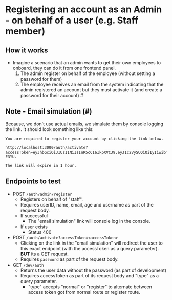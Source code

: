 # Registering an account as an Admin - on behalf of a user (e.g. Staff member)

## How it works

-   Imagine a scenario that an admin wants to get their own employees to onboard, they can do it from one frontend panel.
    1.  The admin register on behalf of the employee (without setting a password for them)
    2.  The employee receives an email from the system indicating that the admin registered an account but they must activate it (and create a password for their account) #

## Note - Email simulation (#)

Because, we don't use actual emails, we simulate them by console logging the link. It should look something like this:

```
You are required to register your account by clicking the link below.

http://localhost:3000/auth/activate?accessToken=eyJhbGciOiJIUzI1NiIsInR5cCI6IkpXVCJ9.eyJ1c2VySUQiOiIyIiwibmFtZSI6Ik5hYmlsIFJpZGh3YSIsImVtYWlsIjoibmFicmlkaHdhbkBnbWFpbC5jb20iLCJyb2xlIjoic3RhZmYiLCJpYXQiOjE2NTAzNzE0NzksImV4cCI6MTY1MDM3NTA3OX0.ToRgLcVXyli8dyMdM1ZbjKCIICXdry7qnaPASR-E3YU.

The link will expire in 1 hour.
```

## Endpoints to test

-   POST `/auth/admin/register`
    -   Registers on behalf of "staff".
    -   Requires userID, name, email, age and username as part of the request body.
    -   If successful
        -   The "email simulation" link will console log in the console.
    -   If user exists
        -   Status 400
-   POST `/auth/activate?accessToken=<accessToken>`
    -   Clicking on the link in the "email simulation" will redirect the user to this exact endpoint (with the accessToken as a query parameter). **BUT** its a GET request.
    -   Requires `password` as part of the request body.
-   GET `/dev/auth`
    -   Returns the user data without the password (as part of development)
    -   Requires accessToken as part of its request body and "type" as a query parameter.
        -   "type" accepts "normal" or "register" to alternate between access token got from normal route or register route.
